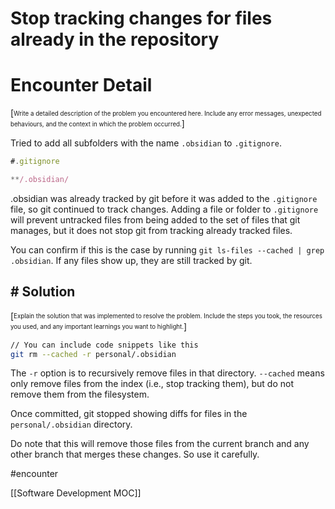 ---
---

# Stop tracking changes for files already in the repository

# Encounter Detail
[<sub><sup>Write a detailed description of the problem you encountered here. Include any error messages, unexpected behaviours, and the context in which the problem occurred.</sup></sub>]

Tried to add all subfolders with the name `.obsidian` to `.gitignore`. 

```javascript
#.gitignore

**/.obsidian/
```

 .obsidian was already tracked by git before it was added to the `.gitignore` file, so git continued to track changes. Adding a file or folder to `.gitignore` will prevent untracked files from being added to the set of files that git manages, but it does not stop git from tracking already tracked files.

You can confirm if this is the case by running `git ls-files --cached | grep .obsidian`. If any files show up, they are still tracked by git.

## # Solution
[<sub><sup>Explain the solution that was implemented to resolve the problem. Include the steps you took, the resources you used, and any important learnings you want to highlight.</sup></sub>]

```bash
// You can include code snippets like this
git rm --cached -r personal/.obsidian
```

The `-r` option is to recursively remove files in that directory. `--cached` means only remove files from the index (i.e., stop tracking them), but do not remove them from the filesystem.

Once committed, git stopped showing diffs for files in the `personal/.obsidian` directory.

Do note that this will remove those files from the current branch and any other branch that merges these changes. So use it carefully.


#encounter

[[Software Development MOC]]